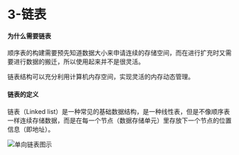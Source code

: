 # 3-链表

#### 为什么需要链表 <a id="&#x4E3A;&#x4EC0;&#x4E48;&#x9700;&#x8981;&#x94FE;&#x8868;"></a>

顺序表的构建需要预先知道数据大小来申请连续的存储空间，而在进行扩充时又需要进行数据的搬迁，所以使用起来并不是很灵活。

链表结构可以充分利用计算机内存空间，实现灵活的内存动态管理。

#### 链表的定义 <a id="&#x94FE;&#x8868;&#x7684;&#x5B9A;&#x4E49;"></a>

链表（Linked list）是一种常见的基础数据结构，是一种线性表，但是不像顺序表一样连续存储数据，而是在每一个节点（数据存储单元）里存放下一个节点的位置信息（即地址）。

![&#x5355;&#x5411;&#x94FE;&#x8868;&#x56FE;&#x793A;](../images/单向链表图示.png)

